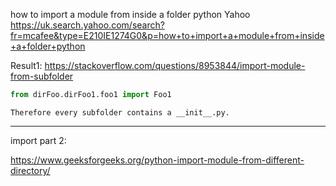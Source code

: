 how to import a module from inside a folder python
Yahoo
https://uk.search.yahoo.com/search?fr=mcafee&type=E210IE1274G0&p=how+to+import+a+module+from+inside+a+folder+python

Result1:
https://stackoverflow.com/questions/8953844/import-module-from-subfolder

```python
from dirFoo.dirFoo1.foo1 import Foo1
```

```text
Therefore every subfolder contains a __init__.py.
```

____

import part 2:

https://www.geeksforgeeks.org/python-import-module-from-different-directory/
